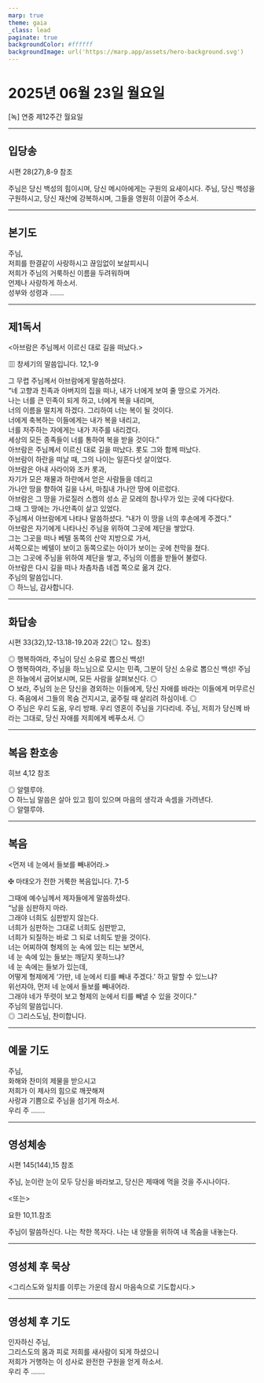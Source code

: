 ```yaml
---
marp: true
theme: gaia
_class: lead
paginate: true
backgroundColor: #ffffff
backgroundImage: url('https://marp.app/assets/hero-background.svg')
---
```


# 2025년 06월 23일 월요일

[녹] 연중 제12주간 월요일  




---

## 입당송

시편 28(27),8-9 참조

주님은 당신 백성의 힘이시며, 당신 메시아에게는 구원의 요새이시다. 주님, 당신 백성을 구원하시고, 당신 재산에 강복하시며, 그들을 영원히 이끌어 주소서.  
  


---

## 본기도

주님,  
저희를 한결같이 사랑하시고 끊임없이 보살피시니  
저희가 주님의 거룩하신 이름을 두려워하며  
언제나 사랑하게 하소서.  
성부와 성령과 …….  
  


---

## 제1독서

<아브람은 주님께서 이르신 대로 길을 떠났다.>

▥ 창세기의 말씀입니다. 12,1-9

그 무렵 주님께서 아브람에게 말씀하셨다.  
“네 고향과 친족과 아버지의 집을 떠나, 내가 너에게 보여 줄 땅으로 가거라.  
나는 너를 큰 민족이 되게 하고, 너에게 복을 내리며,  
너의 이름을 떨치게 하겠다. 그리하여 너는 복이 될 것이다.  
너에게 축복하는 이들에게는 내가 복을 내리고,  
너를 저주하는 자에게는 내가 저주를 내리겠다.  
세상의 모든 종족들이 너를 통하여 복을 받을 것이다.”  
아브람은 주님께서 이르신 대로 길을 떠났다. 롯도 그와 함께 떠났다.  
아브람이 하란을 떠날 때, 그의 나이는 일흔다섯 살이었다.  
아브람은 아내 사라이와 조카 롯과,  
자기가 모은 재물과 하란에서 얻은 사람들을 데리고  
가나안 땅을 향하여 길을 나서, 마침내 가나안 땅에 이르렀다.  
아브람은 그 땅을 가로질러 스켐의 성소 곧 모레의 참나무가 있는 곳에 다다랐다.  
그때 그 땅에는 가나안족이 살고 있었다.  
주님께서 아브람에게 나타나 말씀하셨다. “내가 이 땅을 너의 후손에게 주겠다.”  
아브람은 자기에게 나타나신 주님을 위하여 그곳에 제단을 쌓았다.  
그는 그곳을 떠나 베텔 동쪽의 산악 지방으로 가서,  
서쪽으로는 베텔이 보이고 동쪽으로는 아이가 보이는 곳에 천막을 쳤다.  
그는 그곳에 주님을 위하여 제단을 쌓고, 주님의 이름을 받들어 불렀다.  
아브람은 다시 길을 떠나 차츰차츰 네겝 쪽으로 옮겨 갔다.  
주님의 말씀입니다.  
◎ 하느님, 감사합니다.  
  


---

## 화답송

시편 33(32),12-13.18-19.20과 22(◎ 12ㄴ 참조)

◎ 행복하여라, 주님이 당신 소유로 뽑으신 백성!  
○ 행복하여라, 주님을 하느님으로 모시는 민족, 그분이 당신 소유로 뽑으신 백성! 주님은 하늘에서 굽어보시며, 모든 사람을 살펴보신다. ◎  
○ 보라, 주님의 눈은 당신을 경외하는 이들에게, 당신 자애를 바라는 이들에게 머무르신다. 죽음에서 그들의 목숨 건지시고, 굶주릴 때 살리려 하심이네. ◎  
○ 주님은 우리 도움, 우리 방패. 우리 영혼이 주님을 기다리네. 주님, 저희가 당신께 바라는 그대로, 당신 자애를 저희에게 베푸소서. ◎  
  


---

## 복음 환호송

히브 4,12 참조

◎ 알렐루야.  
○ 하느님 말씀은 살아 있고 힘이 있으며 마음의 생각과 속셈을 가려낸다.  
◎ 알렐루야.  
  


---

## 복음

<먼저 네 눈에서 들보를 빼내어라.>

✠ 마태오가 전한 거룩한 복음입니다. 7,1-5

그때에 예수님께서 제자들에게 말씀하셨다.  
“남을 심판하지 마라.  
그래야 너희도 심판받지 않는다.  
너희가 심판하는 그대로 너희도 심판받고,  
너희가 되질하는 바로 그 되로 너희도 받을 것이다.  
너는 어찌하여 형제의 눈 속에 있는 티는 보면서,  
네 눈 속에 있는 들보는 깨닫지 못하느냐?  
네 눈 속에는 들보가 있는데,  
어떻게 형제에게 ‘가만, 네 눈에서 티를 빼내 주겠다.’ 하고 말할 수 있느냐?  
위선자야, 먼저 네 눈에서 들보를 빼내어라.  
그래야 네가 뚜렷이 보고 형제의 눈에서 티를 빼낼 수 있을 것이다.”  
주님의 말씀입니다.  
◎ 그리스도님, 찬미합니다.  
  


---

## 예물 기도

주님,  
화해와 찬미의 제물을 받으시고  
저희가 이 제사의 힘으로 깨끗해져  
사랑과 기쁨으로 주님을 섬기게 하소서.  
우리 주 …….  
  


---

## 영성체송

시편 145(144),15 참조

주님, 눈이란 눈이 모두 당신을 바라보고, 당신은 제때에 먹을 것을 주시나이다.  
  
<또는>  
  
요한 10,11.참조  
  
주님이 말씀하신다. 나는 착한 목자다. 나는 내 양들을 위하여 내 목숨을 내놓는다.  


---

## 영성체 후 묵상

<그리스도와 일치를 이루는 가운데 잠시 마음속으로 기도합시다.>  


---

## 영성체 후 기도

인자하신 주님,  
그리스도의 몸과 피로 저희를 새사람이 되게 하셨으니  
저희가 거행하는 이 성사로 완전한 구원을 얻게 하소서.  
우리 주 …….